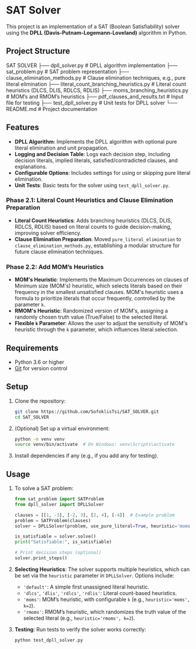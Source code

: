 # SAT Solver

This project is an implementation of a SAT (Boolean Satisfiability) solver using the **DPLL (Davis-Putnam-Logemann-Loveland)** algorithm in Python.

## Project Structure

SAT SOLVER 
├── dpll_solver.py # DPLL algorithm implementation 
├── sat_problem.py # SAT problem representation 
├── clause_elimination_methods.py # Clause elimination techniques, e.g., pure literal elimination 
├── literal_count_branching_heuristics.py # Literal count heuristics (DLCS, DLIS, RDLCS, RDLIS) 
├── moms_branching_heuristics.py # MOM’s and RMOM’s heuristics
├── pdf_clauses_and_results.txt # Input file for testing 
├── test_dpll_solver.py # Unit tests for DPLL solver 
└── README.md # Project documentation


## Features

- **DPLL Algorithm**: Implements the DPLL algorithm with optional pure literal elimination and unit propagation.
- **Logging and Decision Table**: Logs each decision step, including decision literals, implied literals, satisfied/contradicted clauses, and explanations.
- **Configurable Options**: Includes settings for using or skipping pure literal elimination.
- **Unit Tests**: Basic tests for the solver using `test_dpll_solver.py`.

### Phase 2.1: Literal Count Heuristics and Clause Elimination Preparation

- **Literal Count Heuristics**: Adds branching heuristics (DLCS, DLIS, RDLCS, RDLIS) based on literal counts to guide decision-making, improving solver efficiency.
- **Clause Elimination Preparation**: Moved `pure_literal_elimination` to `clause_elimination_methods.py`, establishing a modular structure for future clause elimination techniques.

### Phase 2.2: Add MOM’s Heuristics

- **MOM's Heuristic**: Implements the Maximum Occurrences on clauses of Minimum size (MOM's) heuristic, which selects literals based on their frequency in the smallest unsatisfied clauses. MOM's heuristic uses a formula to prioritize literals that occur frequently, controlled by the parameter `k`.
- **RMOM's Heuristic**: Randomized version of MOM's, assigning a randomly chosen truth value (True/False) to the selected literal.
- **Flexible `k` Parameter**: Allows the user to adjust the sensitivity of MOM's heuristic through the `k` parameter, which influences literal selection. 

## Requirements

- Python 3.6 or higher
- [Git](https://git-scm.com/) for version control

## Setup

1. Clone the repository:
    ```bash
    git clone https://github.com/SofoklisTsi/SAT_SOLVER.git
    cd SAT_SOLVER
    ```

2. (Optional) Set up a virtual environment:
    ```bash
    python -m venv venv
    source venv/bin/activate  # On Windows: venv\Scripts\activate
    ```

3. Install dependencies if any (e.g., if you add any for testing).

## Usage

1. To solve a SAT problem:
    ```python
    from sat_problem import SATProblem
    from dpll_solver import DPLLSolver

    clauses = [[1, -3], [-2, 3], [2, 4], [-4]]  # Example problem
    problem = SATProblem(clauses)
    solver = DPLLSolver(problem, use_pure_literal=True, heuristic='moms', k=2)

    is_satisfiable = solver.solve()
    print("Satisfiable:", is_satisfiable)

    # Print decision steps (optional)
    solver.print_steps()
    ```

2. **Selecting Heuristics**:
   The solver supports multiple heuristics, which can be set via the `heuristic` parameter in `DPLLSolver`. Options include:
   - `'default'`: A simple first unassigned literal heuristic.
   - `'dlcs'`, `'dlis'`, `'rdlcs'`, `'rdlis'`: Literal count-based heuristics.
   - `'moms'`: MOM’s heuristic, with configurable `k` (e.g., `heuristic='moms', k=2`).
   - `'rmoms'`: RMOM’s heuristic, which randomizes the truth value of the selected literal (e.g., `heuristic='rmoms', k=2`).

3. **Testing**:
   Run tests to verify the solver works correctly:
   ```bash
   python test_dpll_solver.py
   ```
